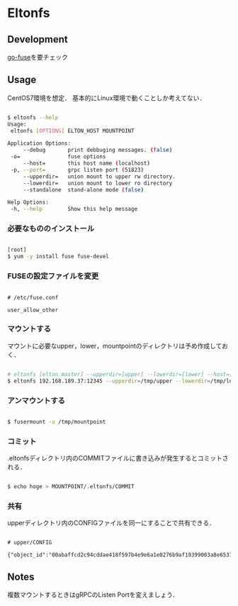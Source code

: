 # Eltonfs

## Development

[go-fuse](https://github.com/hanwen/go-fuse)を要チェック

## Usage

CentOS7環境を想定．
基本的にLinux環境で動くことしか考えてない．

```bash

$ eltonfs --help
Usage:
 eltonfs [OPTIONS] ELTON_HOST MOUNTPOINT

Application Options:
     --debug       print debbuging messages. (false)
 -o=               fuse options
     --host=       this host name (localhost)
 -p, --port=       grpc listen port (51823)
     --upperdir=   union mount to upper rw directory.
     --lowerdir=   union mount to lower ro directory
     --standalone  stand-alone mode (false)

Help Options:
 -h, --help        Show this help message

```

### 必要なもののインストール

```bash

[root]
$ yum -y install fuse fuse-devel

```

### FUSEの設定ファイルを変更

```

# /etc/fuse.conf

user_allow_other

```

### マウントする

マウントに必要なupper，lower，mountpointのディレクトリは予め作成しておく．

```bash

# eltonfs [elton master] --upperdir=[upper] --lowerdir=[lower] --host=[this hostname] MOUNTPOINT &
$ eltonfs 192.168.189.37:12345 --upperdir=/tmp/upper --lowerdir=/tmp/lower --host=192.168.189.37 /tmp/mountpoint &

```

### アンマウントする

```bash

$ fusermount -u /tmp/mountpoint

```

### コミット

.eltonfsディレクトリ内のCOMMITファイルに書き込みが発生するとコミットされる．

```bash

$ echo hoge > MOUNTPOINT/.eltonfs/COMMIT

```

### 共有

upperディレクトリ内のCONFIGファイルを同一にすることで共有できる．

```

# upper/CONFIG

{"object_id":"00abaffcd2c94cddae418f597b4e9e6a1e0276b9af19399003a8e65374acb548","version":1,"delegate":"192.168.189.37"}

```

## Notes

複数マウントするときはgRPCのListen Portを変えましょう．

